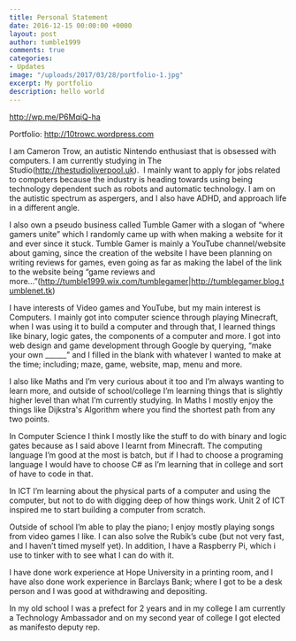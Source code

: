 ```yaml
---
title: Personal Statement
date: 2016-12-15 00:00:00 +0000
layout: post
author: tumble1999
comments: true
categories:
- Updates
image: "/uploads/2017/03/28/portfolio-1.jpg"
excerpt: My portfolio
description: hello world
---
```

http://wp.me/P6MqiQ-ha

<span style="font-weight:400;">Portfolio: </span><a href="http://10trowc.wordpress.com"><span style="font-weight:400;">http://10trowc.wordpress.com</span></a>

<span style="font-weight:400;">I am Cameron Trow, an autistic Nintendo enthusiast that is obsessed with computers. I am currently studying in The Studio(</span><a href="http://thestudioliverpool.uk"><span style="font-weight:400;">http://thestudioliverpool.uk</span></a><span style="font-weight:400;">).  I mainly want to apply for jobs related to computers because the industry is heading towards using being technology dependent such as robots and automatic technology. I am on the autistic spectrum as aspergers, and I also have ADHD, and approach life in a different angle.</span>

<span style="font-weight:400;">I also own a pseudo business called Tumble Gamer with a slogan of “where gamers unite” which I randomly came up with when making a website for it and ever since it stuck. Tumble Gamer is mainly a YouTube channel/website about gaming, since the creation of the website I have been planning on writing reviews for games, even going as far as making the label of the link to the website being “game reviews and more…”(</span><a href="http://tumble1999.wix.com/tumblegamer"><span style="font-weight:400;">http://tumble1999.wix.com/tumblegamer</span></a><span style="font-weight:400;">|</span><a href="http://tumblegamer.blog.tumblenet.tk"><span style="font-weight:400;">http://tumblegamer.blog.tumblenet.tk</span></a><span style="font-weight:400;">)</span>

<span style="font-weight:400;">I have interests of Video games and YouTube, but my main interest is Computers. I mainly got into computer science through playing Minecraft, when I was using it to build a computer and through that, I learned things like binary, logic gates, the components of a computer and more. I got into web design and game development through Google by querying, “make your own ______” and I filled in the blank with whatever I wanted to make at the time; including; maze, game, website, map, menu and more.</span>

<span style="font-weight:400;">I also like Maths and I’m very curious about it too and I’m always wanting to learn more, and outside of school/college I’m learning things that is slightly higher level than what I’m currently studying. In Maths I mostly enjoy the things like Dijkstra's Algorithm where you find the shortest path from any two points.</span>

<span style="font-weight:400;">In Computer Science I think I mostly like the stuff to do with binary and logic gates because as I said above I learnt from Minecraft. The computing language I’m good at the most is batch, but if I had to choose a programing language I would have to choose C# as I’m learning that in college and sort of have to code in that.</span>

<span style="font-weight:400;">In ICT I’m learning about the physical parts of a computer and using the computer, but not to do with digging deep of how things work. Unit 2 of ICT inspired me to start building a computer from scratch.</span>

<span style="font-weight:400;">Outside of school I’m able to play the piano; I enjoy mostly playing songs from video games I like. I can also solve the Rubik’s cube (but not very fast, and I haven’t timed myself yet). In addition, I have a Raspberry Pi, which i use to tinker with to see what I can do with it.</span>

<span style="font-weight:400;">I have done work experience at Hope University in a printing room, and I have also done work experience in Barclays Bank; where I got to be a desk person and I was good at withdrawing and depositing.</span>

<span style="font-weight:400;">In my old school I was a prefect for 2 years and in my college I am currently a Technology Ambassador and on my second year of college I got elected as manifesto deputy rep.</span>

&nbsp;

